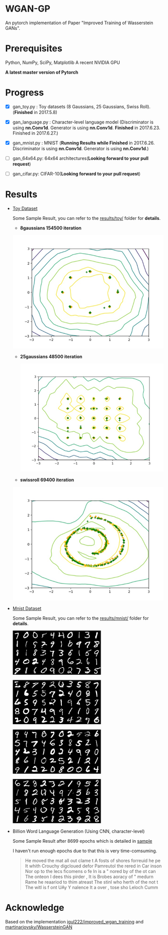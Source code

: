 # WGAN-GP
An pytorch implementation of Paper "Improved Training of Wasserstein GANs".

# Prerequisites

Python, NumPy, SciPy, Matplotlib
A recent NVIDIA GPU

**A latest master version of Pytorch**

# Progress

- [x] gan_toy.py : Toy datasets (8 Gaussians, 25 Gaussians, Swiss Roll).(**Finished** in 2017.5.8)

- [x] gan_language.py : Character-level language model (Discriminator is using **nn.Conv1d**. Generator is using **nn.Conv1d**. **Finished** in 2017.6.23. Finished in 2017.6.27.)


- [x] gan_mnist.py : MNIST (**Running Results while Finished** in 2017.6.26. Discriminator is using **nn.Conv1d**. Generator is using **nn.Conv1d**.)

- [ ] gan_64x64.py: 64x64 architectures(**Looking forward to your pull request**)

- [ ] gan_cifar.py: CIFAR-10(**Looking forward to your pull request**)

# Results

- [Toy Dataset](results/toy/)

  Some Sample Result, you can refer to the [results/toy/](results/toy/) folder for **details**.

  - **8gaussians 154500 iteration**

  ![frame1612](imgs/8gaussians_frame1545.jpg)

  - **25gaussians 48500 iteration**

    ![frame485](imgs/25gaussians_frame485.jpg)

  - **swissroll 69400 iteration**

  ![frame694](imgs/swissroll_frame694.jpg)

- [Mnist Dataset](result/mnist/)

  Some Sample Result, you can refer to the [results/mnist/](results/mnist/) folder for **details**.

  ![mnist_samples_91899](imgs/mnist_samples_91899.png)

  ![mnist_samples_91899](imgs/mnist_samples_92299.png)

  ![mnist_samples_91899](imgs/mnist_samples_92499.png)

  ![mnist_samples_199999](imgs/mnist_samples_199999.png)

- Billion Word Language Generation (Using CNN, character-level)

  Some Sample Result after 8699 epochs which is detailed in [sample](imgs/lang_samples_8699.txt)

  I haven't run enough epochs due to that this is very time-comsuming.

  > He moved the mat all out clame t
  > A fosts of shores forreuid he pe
  > It whith Crouchy digcloued defor
  > Pamreutol the rered in Car inson
  > Nor op to the lecs ficomens o fe
  > In is a " nored by of the ot can
  > The onteon I dees this pirder , 
  > It is Brobes aoracy of " medurn 
  > Rame he reaariod to thim atreast
  > The stinl who herth of the not t
  > The witl is f ont UAy Y nalence 
  > It a over , tose sho Leloch Cumm

# Acknowledge

Based on the implementation [igul222/improved_wgan_training](https://github.com/igul222/improved_wgan_training) and [martinarjovsky/WassersteinGAN](https://github.com/martinarjovsky/WassersteinGAN)
